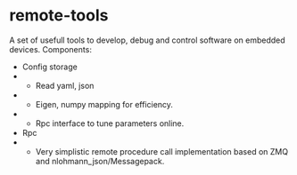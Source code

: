 # remote-tools

A set of usefull tools to develop, debug and control software on embedded devices.
Components:

* Config storage
* * Read yaml, json
* * Eigen, numpy mapping for efficiency.
* * Rpc interface to tune parameters online.
* Rpc
* * Very simplistic remote procedure call implementation based on ZMQ and nlohmann_json/Messagepack.

